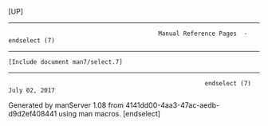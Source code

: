[UP]

-----------------------------------------------------------------------------------------------------------------------------------
                                              Manual Reference Pages  - endselect (7)
-----------------------------------------------------------------------------------------------------------------------------------
                                                                 
    [Include document man7/select.7]

-----------------------------------------------------------------------------------------------------------------------------------

                                                           endselect (7)                                              July 02, 2017

Generated by manServer 1.08 from 4141dd00-4aa3-47ac-aedb-d9d2ef408441 using man macros.
                                                            [endselect]
